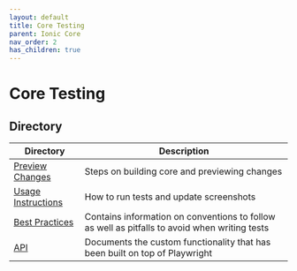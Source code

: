 ```yaml
---
layout: default
title: Core Testing
parent: Ionic Core
nav_order: 2
has_children: true
---
```


# Core Testing

## Directory

| Directory                                  | Description                                                                                   |
| ------------------------------------------ | --------------------------------------------------------------------------------------------- |
| [Preview Changes](./preview-changes)       | Steps on building core and previewing changes                                                 |
| [Usage Instructions](./usage-instructions) | How to run tests and update screenshots                                                       |
| [Best Practices](./best-practices)         | Contains information on conventions to follow as well as pitfalls to avoid when writing tests |
| [API](./api)                               | Documents the custom functionality that has been built on top of Playwright                   |


